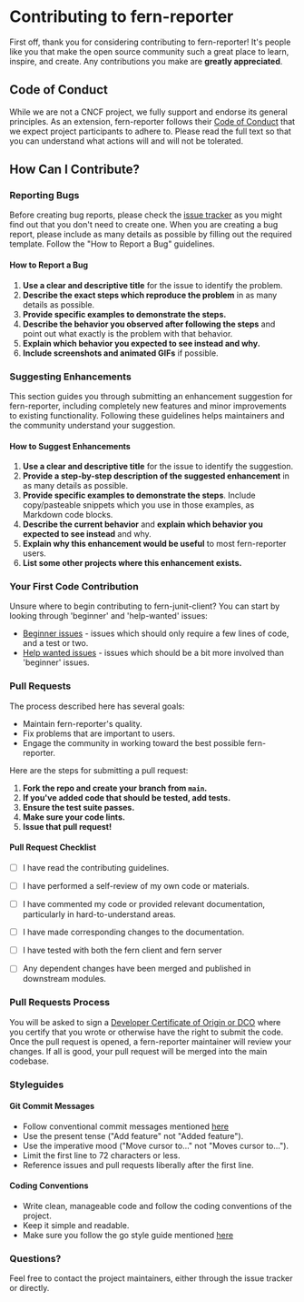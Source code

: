 # Contributing to fern-reporter

First off, thank you for considering contributing to fern-reporter! It's people like you that make the open source community such a great place to learn, inspire, and create. Any contributions you make are **greatly appreciated**.

## Code of Conduct

While we are not a CNCF project, we fully support and endorse its general principles. As an extension, fern-reporter follows their [Code of Conduct](https://github.com/cncf/foundation/blob/main/code-of-conduct.md) that we expect project participants to adhere to. Please read the full text so that you can understand what actions will and will not be tolerated.

## How Can I Contribute?

### Reporting Bugs

Before creating bug reports, please check the [issue tracker](https://github.com/guidewire-oss/fern-junit-client/issues) as you might find out that you don't need to create one. When you are creating a bug report, please include as many details as possible by filling out the required template. Follow the "How to Report a Bug" guidelines.

#### How to Report a Bug

1. **Use a clear and descriptive title** for the issue to identify the problem.
2. **Describe the exact steps which reproduce the problem** in as many details as possible.
3. **Provide specific examples to demonstrate the steps.**
4. **Describe the behavior you observed after following the steps** and point out what exactly is the problem with that behavior.
5. **Explain which behavior you expected to see instead and why.**
6. **Include screenshots and animated GIFs** if possible.

### Suggesting Enhancements

This section guides you through submitting an enhancement suggestion for fern-reporter, including completely new features and minor improvements to existing functionality. Following these guidelines helps maintainers and the community understand your suggestion.

#### How to Suggest Enhancements

1. **Use a clear and descriptive title** for the issue to identify the suggestion.
2. **Provide a step-by-step description of the suggested enhancement** in as many details as possible.
3. **Provide specific examples to demonstrate the steps**. Include copy/pasteable snippets which you use in those examples, as Markdown code blocks.
4. **Describe the current behavior** and **explain which behavior you expected to see instead** and why.
5. **Explain why this enhancement would be useful** to most fern-reporter users.
6. **List some other projects where this enhancement exists.**

### Your First Code Contribution

Unsure where to begin contributing to fern-junit-client? You can start by looking through 'beginner' and 'help-wanted' issues:

* [Beginner issues](https://github.com/guidewire-oss/fern-junit-client//labels/good%20first%20issue) - issues which should only require a few lines of code, and a test or two.
* [Help wanted issues](https://github.com/guidewire-oss/fern-junit-client//labels/help%20wanted) - issues which should be a bit more involved than 'beginner' issues.

### Pull Requests

The process described here has several goals:

- Maintain fern-reporter's quality.
- Fix problems that are important to users.
- Engage the community in working toward the best possible fern-reporter.

Here are the steps for submitting a pull request:

1. **Fork the repo and create your branch from `main`.**
2. **If you've added code that should be tested, add tests.**
3. **Ensure the test suite passes.**
4. **Make sure your code lints.**
5. **Issue that pull request!**

#### Pull Request Checklist

- [ ] I have read the contributing guidelines.
- [ ] I have performed a self-review of my own code or materials.
- [ ] I have commented my code or provided relevant documentation, particularly in hard-to-understand areas.
- [ ] I have made corresponding changes to the documentation.
- [ ] I have tested with both the fern client and fern server
- [ ] Any dependent changes have been merged and published in downstream modules.


### Pull Requests Process

You will be asked to sign a [Developer Certificate of Origin or DCO](https://www.secondstate.io/articles/dco/) where you certify that you wrote or otherwise have the right to submit the code.
Once the pull request is opened, a fern-reporter maintainer will review your changes.
If all is good, your pull request will be merged into the main codebase.

### Styleguides

#### Git Commit Messages
- Follow conventional commit messages mentioned [here](https://www.conventionalcommits.org/en/v1.0.0/#specification)
- Use the present tense ("Add feature" not "Added feature").
- Use the imperative mood ("Move cursor to..." not "Moves cursor to...").
- Limit the first line to 72 characters or less.
- Reference issues and pull requests liberally after the first line.

#### Coding Conventions

- Write clean, manageable code and follow the coding conventions of the project.
- Keep it simple and readable.
- Make sure you follow the go style guide mentioned [here](https://google.github.io/styleguide/go/)

### Questions?

Feel free to contact the project maintainers, either through the issue tracker or directly.

